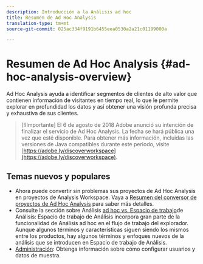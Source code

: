 ```yaml
---
description: Introducción a la Análisis ad hoc
title: Resumen de Ad Hoc Analysis
translation-type: tm+mt
source-git-commit: 025ac334f9191b6455eea0530a2a21c01199000a

---
```



# Resumen de Ad Hoc Analysis {#ad-hoc-analysis-overview}

Ad Hoc Analysis ayuda a identificar segmentos de clientes de alto valor que contienen información de visitantes en tiempo real, lo que le permite explorar en profundidad los datos y así obtener una visión profunda precisa y exhaustiva de sus clientes.

>[!IImportante]
>El 6 de agosto de 2018 Adobe anunció su intención de finalizar el servicio de Ad Hoc Analysis. La fecha se hará pública una vez que esté disponible. Para obtener más información, incluidas las versiones de Java compatibles durante este periodo, visite [https://adobe.ly/discoverworkspace](https://adobe.ly/discoverworkspace).

## Temas nuevos y populares

* Ahora puede convertir sin problemas sus proyectos de Ad Hoc Analysis en proyectos de Analysis Workspace. Vaya a [Resumen del conversor de proyectos de Ad Hoc Analysis](/help/analyze/ad-hoc-analysis/c-aha-project-converter/aha2aw-overview.md) para saber más detalles.
* Consulte la sección sobre Análisis [ad hoc vs. Espacio de trabajo](/help/analyze/analysis-workspace/workspace-faq/adhocanalysis-vs-analysisworkspace.md)de Análisis: Espacio de trabajo de Análisis incorpora gran parte de la funcionalidad de Análisis ad hoc en el flujo de trabajo del explorador. Aunque algunos términos y características siguen siendo los mismos entre los productos, hay algunos términos y enfoques nuevos de la análisis que se introducen en Espacio de trabajo de Análisis.
* [Administración](/help/analyze/ad-hoc-analysis/c-administration.md): Obtenga información sobre cómo configurar usuarios y datos de muestra.
